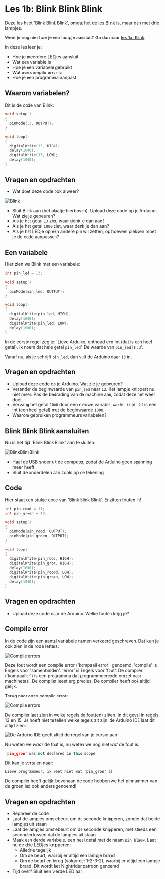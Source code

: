 # Les 1b: Blink Blink Blink

Deze les heet 'Blink Blink Blink', omdat het [de les Blink](../1a_Blink/README.md) is, maar dan met drie lampjes.

Weet je nog niet hoe je een lampje aansluit? Ga dan naar [les 1a: Blink](../1a_Blink/README.md).

In deze les leer je:

 * Hoe je meerdere LEDjes aansluit
 * Wat een variable is
 * Hoe je een variabele gebruikt
 * Wat een compile error is
 * Hoe je een programma aanpast 

## Waarom variabelen?

Dit is de code van Blink:

```c++
void setup() 
{
  pinMode(13, OUTPUT);
}

void loop() 
{
  digitalWrite(13, HIGH);
  delay(1000);
  digitalWrite(13, LOW);
  delay(1000);
}
```

## Vragen en opdrachten

 * Wat doet deze code ook alweer?

![Blink](Blink.png)

 * Sluit Blink aan (het plaatje hierboven). Upload deze code op je Arduino. Wat zie je gebeuren?
 * Als je het getal `13` ziet, waar denk je dan aan? 
 * Als je het getal `1000` ziet, waar denk je dan aan? 
 * Als je het LEDje op een andere pin wil zetten, op hoeveel plekken moet je de code aanpassen?

## Een variabele

Hier zien we Blink met een variabele:

```c++
int pin_led = 13;

void setup() 
{
  pinMode(pin_led, OUTPUT);
}

void loop() 
{
  digitalWrite(pin_led, HIGH);
  delay(1000);
  digitalWrite(pin_led, LOW);
  delay(1000);
}
```

In de eerste regel zeg je: 
'Lieve Arduino, onthoud een int (dat is een heel getal). 
Ik noem dat hele getal `pin_led`'.
De waarde van `pin_led` is `13`'.

Vanaf nu, als je schrijft `pin_led`, dan vult de Arduino daar `13` in.

## Vragen en opdrachten

 * Upload deze code op je Arduino. Wat zie je gebeuren?
 * Verander de beginwaarde van `pin_led` naar `12`. Het lampje knippert nu niet meer. Pas de bedrading van de machine aan, zodat deze het weer doet
 * Vervang het getal `1000` door een nieuwe variable, `wacht_tijd`. Dit is een int (een heel getal) met de beginwaarde `1000`. 
 * Waarom gebruiken programmeurs variabelen?


## Blink Blink Blink aansluiten

Nu is het tijd 'Blink Blink Blink' aan te sluiten:

![BlinkBlinkBlink](BlinkBlinkBlink.png)

 * Haal de USB snoer uit de computer, zodat de Arduino geen spanning meer heeft
 * Sluit de onderdelen aan zoals op de tekening

## Code

Hier staat een stukje code van 'Blink Blink Blink'. 
Er zitten fouten in!

```c++
int pin_rood = 11;
int pin_groen = 10;

void setup() 
{
  pinMode(pin_rood, OUTPUT);
  pinMode(pin_groen, OUTPUT);
}

void loop() 
{
  digitalWrite(pin_rood, HIGH);
  digitalWrite(pin_gron, HIGH);
  delay(1000);
  digitalWrite(pin_roood, LOW);
  digitalWrite(pin_groen, LOW);
  delay(1000);
}
```

## Vragen en opdrachten

 * Upload deze code naar de Arduino. Welke fouten krijg je?

## Compile error

In de code zijn een aantal variabele namen verkeerd geschreven. Dat kun je
ook zien in de rode letters:

![Compile errors](CompileError.png)

Deze fout wordt een compile error ('kompaail error') genoemd. 
'compile' is Engels voor 'samenbinden'.
'error' is Engels voor 'fout'.
De compiler ('kompaailer') is een programma dat programmeercode omzet naar machinetaal.
De compiler leest erg precies.
De compiler heeft ook altijd gelijk.

Terug naar onze compile error:

![Compile errors](CompileError.png)

De compiler laat zien in welke regels de fout(en) zitten.
In dit geval in regels 13 en 15.
Je hoeft niet te tellen welke regels zit zijn:
de Arduino IDE laat dit altijd zien:

![De Arduino IDE geeft altijd de regel van je cursor aan](ArduinoIdeMetCursorAangegeven.png)

Nu weten we *waar* de fout is, nu weten we nog niet *wat* de fout is.

```c++
'pin_gron' was not declared in this scope
```

Dit kan je vertalen naar:

```
Lieve programmeur, ik weet niet wat 'pin_gron' is
```

De compiler heeft gelijk: bovenaan de code hebben we het pinnummer
van de groen led ook anders genoemd!

## Vragen en opdrachten

 * Repareer de code
 * Laat de lampjes omstebeurt om de seconde knipperen, zonder dat beide lampjes uit staan
 * Laat de lampjes omstebeurt om de seconde knipperen, met steeds een second ertussen dat de lampjes uit staan
 * Maak een derde variabele, een heel getal met de naam `pin_blauw`. Laat nu de drie LEDjes knipperen:
    * Alledrie tegelijk
    * Om de beurt, waarbij er altijd een lampje brand
    * Om de beurt en terug (volgorde: 1-2-3-2), waarbij er altijd een lampje brand. Dit wordt het Nightrider patroon genoemd
 * Tijd over? Sluit een vierde LED aan





